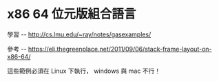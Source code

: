 # x86 64 位元版組合語言

學習 -- http://cs.lmu.edu/~ray/notes/gasexamples/

參考 -- https://eli.thegreenplace.net/2011/09/06/stack-frame-layout-on-x86-64/

這些範例必須在 Linux 下執行， windows 與 mac 不行！



